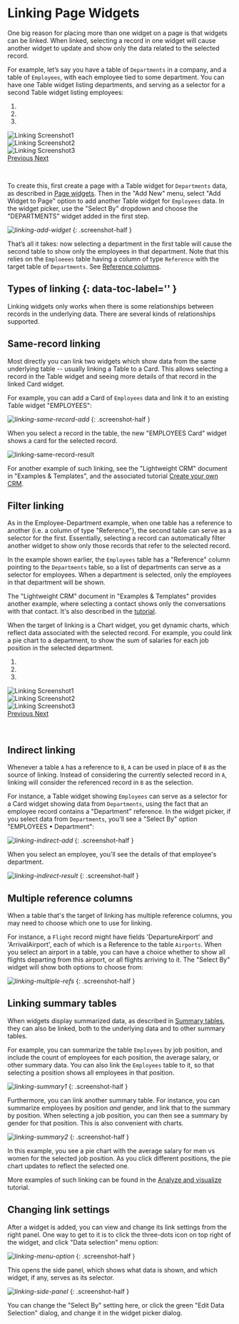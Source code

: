 # Linking Page Widgets

One big reason for placing more than one widget on a page is that widgets can be linked. When
linked, selecting a record in one widget will cause another widget to update and show only the
data related to the selected record. 

For example, let’s say you have a table of `Departments` in a company, and a table of
`Employees`, with each employee tied to some department. You can have one Table widget listing
departments, and serving as a selector for a second Table widget listing employees:

<div id="carousel-ex1" class="carousel slide" data-interval="false">
  <!-- Indicators -->
  <ol class="carousel-indicators">
    <li data-target="#carousel-ex1" data-slide-to="0" class="active"></li>
    <li data-target="#carousel-ex1" data-slide-to="1"></li>
    <li data-target="#carousel-ex1" data-slide-to="2"></li>
  </ol>

  <!-- Wrapper for slides -->
  <div class="carousel-inner" role="listbox">
    <div class="item active">
      <img src="../images/linking-ex1-slide1.png" alt="Linking Screenshot1">
    </div>
    <div class="item">
      <img src="../images/linking-ex1-slide2.png" alt="Linking Screenshot2">
    </div>
    <div class="item">
      <img src="../images/linking-ex1-slide3.png" alt="Linking Screenshot3">
    </div>
  </div>

  <!-- Controls -->
  <a class="left carousel-control" href="#carousel-ex1" role="button" data-slide="prev">
    <span class="glyphicon glyphicon-chevron-left" aria-hidden="true"></span>
    <span class="sr-only">Previous</span>
  </a>
  <a class="right carousel-control" href="#carousel-ex1" role="button" data-slide="next">
    <span class="glyphicon glyphicon-chevron-right" aria-hidden="true"></span>
    <span class="sr-only">Next</span>
  </a>
</div>

&nbsp;

To create this, first create a page with a Table widget for `Departments` data, as described in
[Page widgets](page-widgets.md/#widget-picker). Then in the "Add New" menu, select "Add Widget to
Page" option to add another Table widget for `Employees` data. In the widget picker, use the "Select
By" dropdown and choose the "DEPARTMENTS" widget added in the first step.

*![linking-add-widget](images/linking-add-widget.png)*
{: .screenshot-half }

That’s all it takes: now selecting a department in the first table will cause the second table to
show only the employees in that department. Note that this relies on the `Emploeees` table having a
column of type `Reference` with the target table of `Departments`. See [Reference
columns](col-refs.md).

## Types of linking {: data-toc-label='' }

Linking widgets only works when there is some relationships between records in the underlying
data. There are several kinds of relationships supported.

## Same-record linking

Most directly you can link two widgets which show data from the same underlying table -- usually
linking a Table to a Card. This allows selecting a record in the Table widget and seeing more
details of that record in the linked Card widget.

For example, you can add a Card of `Employees` data and link it to an existing Table widget
"EMPLOYEES":

*![linking-same-record-add](images/linking-same-record-add.png)*
{: .screenshot-half }

When you select a record in the table, the new "EMPLOYEES Card" widget shows a card for the
selected record.

![linking-same-record-result](images/linking-same-record-result.png)

For another example of such linking, see the "Lightweight CRM" document in "Examples &amp; Templates",
and the associated tutorial [Create your own CRM](lightweight-crm.md#customizing-layout).

## Filter linking

As in the Employee-Department example, when one table has a reference to another (i.e. a column of
type "Reference"), the second table can serve as a selector for the first. Essentially, selecting
a record can automatically filter another widget to show only those records that refer to the
selected record.

In the example shown earlier, the `Employees` table has a "Reference" column pointing to the
`Departments` table, so a list of departments can serve as a selector for employees. When a
department is selected, only the employees in that department will be shown.

The "Lightweight CRM" document in "Examples &amp; Templates" provides another example, where
selecting a contact shows only the conversations with that contact. It's also described in the
[tutorial](lightweight-crm.md#linking-tables-visually).

When the target of linking is a Chart widget, you get dynamic charts, which reflect data associated
with the selected record. For example, you could link a pie chart to a department,
to show the sum of salaries for each job position in the selected department.

<div id="carousel-ex2" class="carousel slide" data-interval="false">
  <!-- Indicators -->
  <ol class="carousel-indicators">
    <li data-target="#carousel-ex2" data-slide-to="0" class="active"></li>
    <li data-target="#carousel-ex2" data-slide-to="1"></li>
    <li data-target="#carousel-ex2" data-slide-to="2"></li>
  </ol>

  <!-- Wrapper for slides -->
  <div class="carousel-inner" role="listbox">
    <div class="item active">
      <img src="../images/linking-chart-slide1.png" alt="Linking Screenshot1">
    </div>
    <div class="item">
      <img src="../images/linking-chart-slide2.png" alt="Linking Screenshot2">
    </div>
    <div class="item">
      <img src="../images/linking-chart-slide3.png" alt="Linking Screenshot3">
    </div>
  </div>

  <!-- Controls -->
  <a class="left carousel-control" href="#carousel-ex2" role="button" data-slide="prev">
    <span class="glyphicon glyphicon-chevron-left" aria-hidden="true"></span>
    <span class="sr-only">Previous</span>
  </a>
  <a class="right carousel-control" href="#carousel-ex2" role="button" data-slide="next">
    <span class="glyphicon glyphicon-chevron-right" aria-hidden="true"></span>
    <span class="sr-only">Next</span>
  </a>
</div>

&nbsp;

## Indirect linking

Whenever a table `A` has a reference to `B`, `A` can be used in place of `B` as the source of
linking. Instead of considering the currently selected record in `A`, linking will consider the
referenced record in `B` as the selection.

For instance, a Table widget showing `Employees` can serve as a selector for a Card widget showing
data from `Departments`, using the fact that an employee record contains a "Department" reference.
In the widget picker, if you select data from `Departments`, you'll see a "Select By" option
"EMPLOYEES • Department":

*![linking-indirect-add](images/linking-indirect-add.png)*
{: .screenshot-half }

When you select an employee, you'll see the details of that employee's department.

*![linking-indirect-result](images/linking-indirect-result.png)*
{: .screenshot-half }

## Multiple reference columns

When a table that's the target of linking has multiple reference columns, you may need to choose
which one to use for linking.

For instance, a `Flight` record might have fields 'DepartureAirport' and 'ArrivalAirport', each of
which is a Reference to the table `Airports`. When you select an airport in a table, you can have
a choice whether to show all flights departing from this airport, or all flights arriving to it.
The "Select By" widget will show both options to choose from:

*![linking-multiple-refs](images/linking-multiple-refs.png)*
{: .screenshot-half }

## Linking summary tables

When widgets display summarized data, as described in [Summary tables](summary-tables.md), they
can also be linked, both to the underlying data and to other summary tables.

For example, you can summarize the table `Employees` by job position, and include the count of
employees for each position, the average salary, or other summary data. You can also link the
`Employees` table to it, so that selecting a position shows all employees in that position.

<span class="screenshot-large">*![linking-summary1](images/linking-summary1.png)*</span>
{: .screenshot-half }

Furthermore, you can link another summary table. For instance, you can summarize employees by position *and*
gender, and link that to the summary by position. When selecting a job position, you can then see a summary by gender for that position.
This is also convenient with charts.

<span class="screenshot-large">*![linking-summary2](images/linking-summary2.png)*</span>
{: .screenshot-half }

In this example, you see a pie chart with the average salary for men vs women for the selected job
position. As you click different positions, the pie chart updates to reflect the selected one.

More examples of such linking can be found in the [Analyze and
visualize](investment-research.md#dynamic-charts) tutorial.

## Changing link settings

After a widget is added, you can view and change its link settings from the right panel. One way
to get to it is to click the three-dots icon on top right of the widget, and click "Data
selection" menu option:

*![linking-menu-option](images/linking-menu-option.png)*
{: .screenshot-half }

This opens the side panel, which shows what data is shown, and which widget, if
any, serves as its selector.

*![linking-side-panel](images/linking-side-panel.png)*
{: .screenshot-half }

You can change the "Select By" setting here, or click the green "Edit Data Selection" dialog, and change
it in the widget picker dialog.
